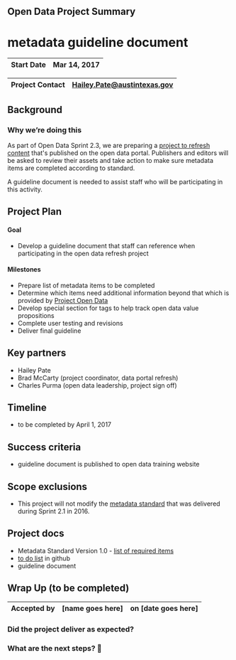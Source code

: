 ## Open Data Project Summary


# metadata guideline document

| Start Date | Mar 14, 2017 |
---|---

| Project Contact | Hailey.Pate@austintexas.gov |
---|---


## Background

### Why we’re doing this

As part of Open Data Sprint 2.3, we are preparing a [project to refresh  content](https://trello.com/b/uEryu4Lp/open-data-sprints-scrum-board?menu=filter&filter=label:Open%20Data%20Refresh) that's published on the open data portal. Publishers and editors will be asked to review their assets and take action to make sure metadata items are completed according to standard. 

A guideline document is needed to assist staff who will be participating in this activity. 


## Project Plan

#### Goal
- Develop a guideline document that staff can reference when participating in the open data refresh project


#### Milestones
- Prepare list of metadata items to be completed
- Determine which items need additional information beyond that which is provided by [Project Open Data](https://project-open-data.cio.gov/v1.1/schema/) 
- Develop special section for tags to help track open data value propositions
- Complete user testing and revisions
- Deliver final guideline

## Key partners
- Hailey Pate
- Brad McCarty (project coordinator, data portal refresh) 
- Charles Purma (open data leadership, project sign off)


## Timeline
- to be completed by April 1, 2017

## Success criteria
- guideline document is published to open data training website

## Scope exclusions
- This project will not modify the [metadata standard](https://github.com/cityofaustin/open-data-manual/blob/master/docs/metadata-standard.rst) that was delivered during Sprint 2.1 in 2016.


## Project docs
- Metadata Standard Version 1.0 - [list of required items](https://airtable.com/shrfVBwIaqf7nU9pH)
- [to do list](https://github.com/cityofaustin/open-data-training/projects/1) in github
- guideline document



## Wrap Up (to be completed)


| Accepted by | [name goes here] | on [date goes here] |
|---|---|---|


### Did the project deliver as expected? 

### What are the next steps? 